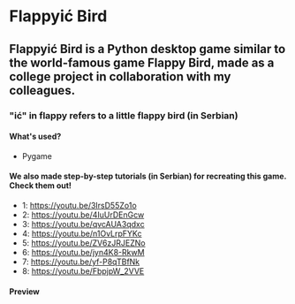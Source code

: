 # Flappyić Bird
## Flappyić Bird is a Python desktop game similar to the world-famous game Flappy Bird, made as a college project in collaboration with my colleagues.
### "ić" in flappy refers to a little flappy bird (in Serbian)

#### What's used?
* Pygame

#### We also made step-by-step tutorials (in Serbian) for recreating this game. Check them out!
* 1: https://youtu.be/3IrsD55Zo1o
* 2: https://youtu.be/4IuUrDEnGcw
* 3: https://youtu.be/qvcAUA3qdxc
* 4: https://youtu.be/n1OvLrpFYKc
* 5: https://youtu.be/ZV6zJRJEZNo
* 6: https://youtu.be/jyn4K8-RkwM
* 7: https://youtu.be/yf-P8qTBfNk
* 8: https://youtu.be/FbpjpW_2VVE

#### Preview
